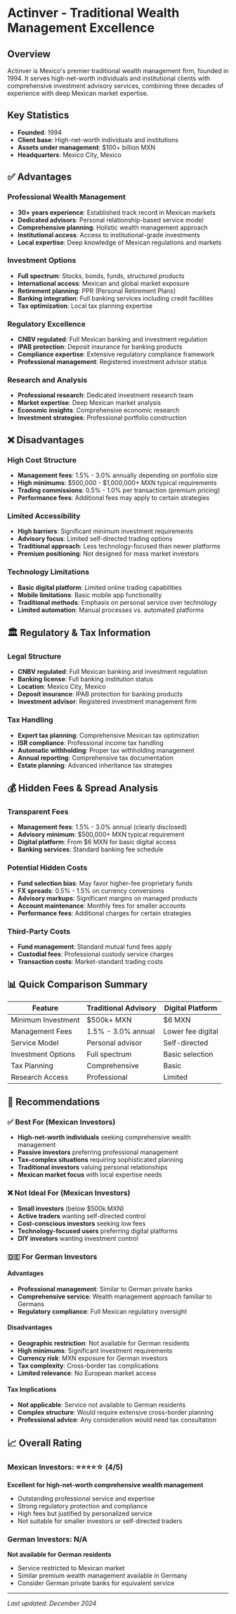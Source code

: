 # Actinver - Traditional Wealth Management Excellence

## Overview
Actinver is Mexico's premier traditional wealth management firm, founded in 1994. It serves high-net-worth individuals and institutional clients with comprehensive investment advisory services, combining three decades of experience with deep Mexican market expertise.

## Key Statistics
- **Founded**: 1994
- **Client base**: High-net-worth individuals and institutions
- **Assets under management**: $100+ billion MXN
- **Headquarters**: Mexico City, Mexico

## ✅ Advantages

### Professional Wealth Management
- **30+ years experience**: Established track record in Mexican markets
- **Dedicated advisors**: Personal relationship-based service model
- **Comprehensive planning**: Holistic wealth management approach
- **Institutional access**: Access to institutional-grade investments
- **Local expertise**: Deep knowledge of Mexican regulations and markets

### Investment Options
- **Full spectrum**: Stocks, bonds, funds, structured products
- **International access**: Mexican and global market exposure
- **Retirement planning**: PPR (Personal Retirement Plans)
- **Banking integration**: Full banking services including credit facilities
- **Tax optimization**: Local tax planning expertise

### Regulatory Excellence
- **CNBV regulated**: Full Mexican banking and investment regulation
- **IPAB protection**: Deposit insurance for banking products
- **Compliance expertise**: Extensive regulatory compliance framework
- **Professional management**: Registered investment advisor status

### Research and Analysis
- **Professional research**: Dedicated investment research team
- **Market expertise**: Deep Mexican market analysis
- **Economic insights**: Comprehensive economic research
- **Investment strategies**: Professional portfolio construction

## ❌ Disadvantages

### High Cost Structure
- **Management fees**: 1.5% - 3.0% annually depending on portfolio size
- **High minimums**: $500,000 - $1,000,000+ MXN typical requirements
- **Trading commissions**: 0.5% - 1.0% per transaction (premium pricing)
- **Performance fees**: Additional fees may apply to certain strategies

### Limited Accessibility
- **High barriers**: Significant minimum investment requirements
- **Advisory focus**: Limited self-directed trading options
- **Traditional approach**: Less technology-focused than newer platforms
- **Premium positioning**: Not designed for mass market investors

### Technology Limitations
- **Basic digital platform**: Limited online trading capabilities
- **Mobile limitations**: Basic mobile app functionality
- **Traditional methods**: Emphasis on personal service over technology
- **Limited automation**: Manual processes vs. automated platforms

## 🏛️ Regulatory & Tax Information

### Legal Structure
- **CNBV regulated**: Full Mexican banking and investment regulation
- **Banking license**: Full banking institution status
- **Location**: Mexico City, Mexico
- **Deposit insurance**: IPAB protection for banking products
- **Investment advisor**: Registered investment management firm

### Tax Handling
- **Expert tax planning**: Comprehensive Mexican tax optimization
- **ISR compliance**: Professional income tax handling
- **Automatic withholding**: Proper tax withholding management
- **Annual reporting**: Comprehensive tax documentation
- **Estate planning**: Advanced inheritance tax strategies

## 💰 Hidden Fees & Spread Analysis

### Transparent Fees
- **Management fees**: 1.5% - 3.0% annual (clearly disclosed)
- **Advisory minimum**: $500,000+ MXN typical requirement
- **Digital platform**: From $6 MXN for basic digital access
- **Banking services**: Standard banking fee schedule

### Potential Hidden Costs
- **Fund selection bias**: May favor higher-fee proprietary funds
- **FX spreads**: 0.5% - 1.5% on currency conversions
- **Advisory markups**: Significant margins on managed products
- **Account maintenance**: Monthly fees for smaller accounts
- **Performance fees**: Additional charges for certain strategies

### Third-Party Costs
- **Fund management**: Standard mutual fund fees apply
- **Custodial fees**: Professional custody service charges
- **Transaction costs**: Market-standard trading costs

## 📊 Quick Comparison Summary

| Feature | Traditional Advisory | Digital Platform |
|---------|---------------------|------------------|
| Minimum Investment | $500k+ MXN | $6 MXN |
| Management Fees | 1.5% - 3.0% annual | Lower fee digital |
| Service Model | Personal advisor | Self-directed |
| Investment Options | Full spectrum | Basic selection |
| Tax Planning | Comprehensive | Basic |
| Research Access | Professional | Limited |

## 🎯 Recommendations

### ✅ Best For (Mexican Investors)
- **High-net-worth individuals** seeking comprehensive wealth management
- **Passive investors** preferring professional management
- **Tax-complex situations** requiring sophisticated planning
- **Traditional investors** valuing personal relationships
- **Mexican market focus** with local expertise needs

### ❌ Not Ideal For (Mexican Investors)
- **Small investors** (below $500k MXN)
- **Active traders** wanting self-directed control
- **Cost-conscious investors** seeking low fees
- **Technology-focused users** preferring digital platforms
- **DIY investors** wanting investment control

### 🇩🇪 For German Investors

#### Advantages
- **Professional management**: Similar to German private banks
- **Comprehensive service**: Wealth management approach familiar to Germans
- **Regulatory compliance**: Full Mexican regulatory oversight

#### Disadvantages
- **Geographic restriction**: Not available for German residents
- **High minimums**: Significant investment requirements
- **Currency risk**: MXN exposure for German investors
- **Tax complexity**: Cross-border tax complications
- **Limited relevance**: No European market access

#### Tax Implications
- **Not applicable**: Service not available to German residents
- **Complex structure**: Would require extensive cross-border planning
- **Professional advice**: Any consideration would need tax consultation

## 📈 Overall Rating

### Mexican Investors: ⭐⭐⭐⭐☆ (4/5)
**Excellent for high-net-worth comprehensive wealth management**
- Outstanding professional service and expertise
- Strong regulatory protection and compliance
- High fees but justified by personalized service
- Not suitable for smaller investors or self-directed traders

### German Investors: N/A
**Not available for German residents**
- Service restricted to Mexican market
- Similar premium wealth management available in Germany
- Consider German private banks for equivalent service

---

*Last updated: December 2024*
